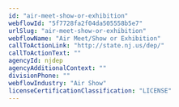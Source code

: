 ```yaml
---
id: "air-meet-show-or-exhibition"
webflowId: "5f7728fa2f04da505558b5e7"
urlSlug: "air-meet-show-or-exhibition"
webflowName: "Air Meet/Show or Exhibition"
callToActionLink: "http://state.nj.us/dep/"
callToActionText: ""
agencyId: njdep
agencyAdditionalContext: ""
divisionPhone: ""
webflowIndustry: "Air Show"
licenseCertificationClassification: "LICENSE"
---
```

